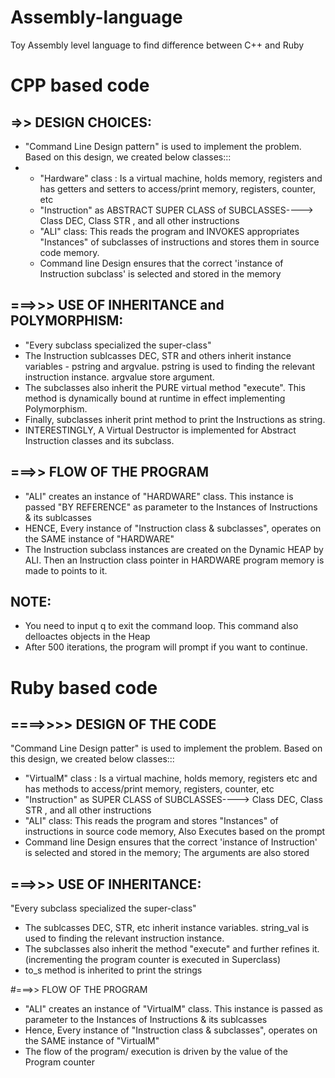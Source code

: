 # Assembly-language
Toy Assembly level language to find difference between C++ and Ruby

# CPP based code
## =>> DESIGN CHOICES:
- "Command Line Design pattern" is used to implement the problem. Based on this design, we created below classes:::
- - "Hardware" class : Is a virtual machine, holds memory, registers and has getters and setters to access/print memory, registers, counter, etc
  -  "Instruction" as ABSTRACT SUPER CLASS of SUBCLASSES----> Class DEC, Class STR , and all other instructions
  -  "ALI" class: This reads the program and INVOKES appropriates "Instances" of subclasses of instructions and stores them in source code memory.
  -  Command line Design ensures that the correct 'instance of Instruction subclass' is selected and stored in the memory


## ===>>> USE OF INHERITANCE and POLYMORPHISM:
- "Every subclass specialized the super-class"
-  The Instruction sublcasses DEC, STR and others inherit instance variables - pstring and argvalue. pstring is used to finding the relevant instruction instance. argvalue store argument.
-  The subclasses also inherit the PURE virtual method "execute". This method is dynamically bound at runtime in effect implementing Polymorphism.
-  Finally, subclasses inherit print method to print the Instructions as string.
-  INTERESTINGLY, A Virtual Destructor is implemented for Abstract Instruction classes and its subclass.

## ===>> FLOW OF THE PROGRAM
- "ALI" creates an instance of "HARDWARE" class. This instance is passed "BY REFERENCE" as parameter to the Instances of Instructions & its sublcasses
- HENCE, Every instance of "Instruction class & subclasses", operates on the SAME instance of "HARDWARE"
- The Instruction subclass instances are created on the Dynamic HEAP by ALI. Then an Instruction class pointer in HARDWARE program memory is made to points to it.


## NOTE: 
- You need to input q to exit the command loop. This command also delloactes objects in the Heap
- After 500 iterations, the program will prompt if you want to continue.

# Ruby based code

## ====>>>> DESIGN OF THE CODE
"Command Line Design patter" is used to implement the problem. Based on this design, we created below classes:::
  - "VirtualM" class : Is a virtual machine, holds memory, registers etc and has methods to access/print memory, registers, counter, etc
  -  "Instruction" as SUPER CLASS of SUBCLASSES----> Class DEC, Class STR , and all other instructions
  -  "ALI" class: This reads the program and stores "Instances" of instructions in source code memory, Also Executes based on the prompt
  -  Command line Design ensures that the correct 'instance of Instruction' is selected and stored in the memory; The arguments are also stored

 ## ===>>> USE OF INHERITANCE:
"Every subclass specialized the super-class"
 - The sublcasses DEC, STR, etc inherit instance variables. string_val is used to finding the relevant instruction instance.
 - The subclasses also inherit the method "execute" and further refines it. (incrementing the program counter is executed in Superclass)
 - to_s method is inherited to print the strings

#===>> FLOW OF THE PROGRAM
 - "ALI" creates an instance of "VirtualM" class. This instance is passed as parameter to the Instances of Instructions & its sublcasses
 - Hence, Every instance of "Instruction class & subclasses", operates on the SAME instance of "VirtualM"
 - The flow of the program/ execution is driven by the value of the Program counter
